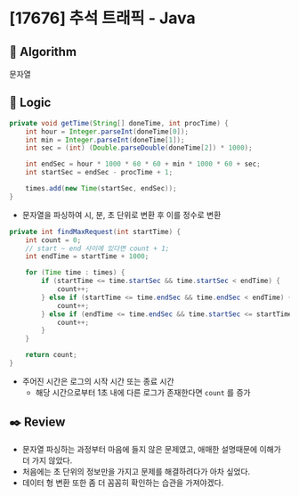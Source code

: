 # [17676] 추석 트래픽 - Java

## :pushpin: **Algorithm**

문자열

## :round_pushpin: **Logic**

```java
private void getTime(String[] doneTime, int procTime) {
    int hour = Integer.parseInt(doneTime[0]);
    int min = Integer.parseInt(doneTime[1]);
    int sec = (int) (Double.parseDouble(doneTime[2]) * 1000);

    int endSec = hour * 1000 * 60 * 60 + min * 1000 * 60 + sec;
    int startSec = endSec - procTime + 1;

    times.add(new Time(startSec, endSec));
}
```
- 문자열을 파싱하여 시, 분, 초 단위로 변환 후 이를 정수로 변환

```java
private int findMaxRequest(int startTime) {
    int count = 0;
    // start ~ end 사이에 있다면 count + 1;
    int endTime = startTime + 1000;

    for (Time time : times) {
        if (startTime <= time.startSec && time.startSec < endTime) {
            count++;
        } else if (startTime <= time.endSec && time.endSec < endTime) {
            count++;
        } else if (endTime <= time.endSec && time.startSec <= startTime) {
            count++;
        }
    }

    return count;
}
```
- 주어진 시간은 로그의 시작 시간 또는 종료 시간
  - 해당 시간으로부터 1초 내에 다른 로그가 존재한다면 `count` 를 증가

## :black_nib: **Review**

- 문자열 파싱하는 과정부터 마음에 들지 않은 문제였고, 애매한 설명때문에 이해가 더 가지 않았다.
- 처음에는 초 단위의 정보만을 가지고 문제를 해결하려다가 아차 싶었다.
- 데이터 형 변환 또한 좀 더 꼼꼼히 확인하는 습관을 가져야겠다.
